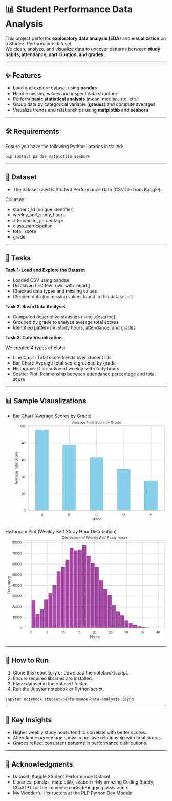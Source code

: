 # 📊 Student Performance Data Analysis

This project performs **exploratory data analysis (EDA)** and **visualization** on a Student Performance dataset.  
We clean, analyze, and visualize data to uncover patterns between **study habits, attendance, participation, and grades**.  

---

## ✨ Features
- Load and explore dataset using **pandas**  
- Handle missing values and inspect data structure  
- Perform **basic statistical analysis** (mean, median, std, etc.)  
- Group data by categorical variable (**grades**) and compute averages  
- Visualize trends and relationships using **matplotlib** and **seaborn**  

---

## 🛠️ Requirements

Ensure you have the following Python libraries installed:

```bash
pip install pandas matplotlib seaborn
```

---

## 📂 Dataset

- The dataset used is Student Performance Data (CSV file from Kaggle).

Columns:

- student_id (unique identifier)
- weekly_self_study_hours
- attendance_percentage
- class_participation
- total_score
- grade 

---

## 📘 Tasks
**Task 1: Load and Explore the Dataset**

- Loaded CSV using pandas
- Displayed first few rows with .head()
- Checked data types and missing values
- Cleaned data (no missing values found in this dataset ✅)

**Task 2: Basic Data Analysis**

- Computed descriptive statistics using .describe()
- Grouped by grade to analyze average total scores
- Identified patterns in study hours, attendance, and grades

**Task 3: Data Visualization**

We created 4 types of plots:

- Line Chart: Total score trends over student IDs
- Bar Chart: Average total score grouped by grade
- Histogram: Distribution of weekly self-study hours
- Scatter Plot: Relationship between attendance percentage and total score

---

## 📊 Sample Visualizations

- Bar Chart (Average Scores by Grade)
![Bar Chart](./images/average-total-score-by-grade.png)

Histogram Plot (Weekly Self Study Hour Distribution)
![Histogram](./images/weekly-study-hour-distibution-chart.png)

---

## 🚀 How to Run

1. Clone this repository or download the notebook/script.
2. Ensure required libraries are installed.
3. Place dataset in the dataset/ folder.
4. Run the Jupyter notebook or Python script.
```bash
jupyter notebook student-performance-data-analysis.ipynb
```

---

## 📌 Key Insights

- Higher weekly study hours tend to correlate with better scores.
- Attendance percentage shows a positive relationship with total scores.
- Grades reflect consistent patterns in performance distributions.

---

## 🙌 Acknowledgments

- Dataset: Kaggle Student Performance Dataset
- Libraries: pandas, matplotlib, seaborn
-My amazing Coding Buddy, ChatGPT for the immense code debugging assistance.
- My Wonderful instructors at the PLP Python Dev Module
